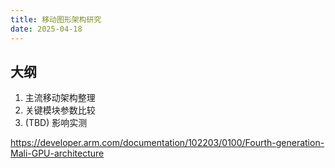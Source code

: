 ```yaml
---
title: 移动图形架构研究
date: 2025-04-18
---
```


## 大纲

1. 主流移动架构整理
2. 关键模块参数比较
3. (TBD) 影响实测

https://developer.arm.com/documentation/102203/0100/Fourth-generation-Mali-GPU-architecture
